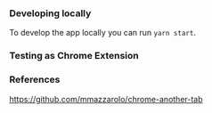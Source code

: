 ### Developing locally
To develop the app locally you can run `yarn start`.

### Testing as Chrome Extension

### References
https://github.com/mmazzarolo/chrome-another-tab